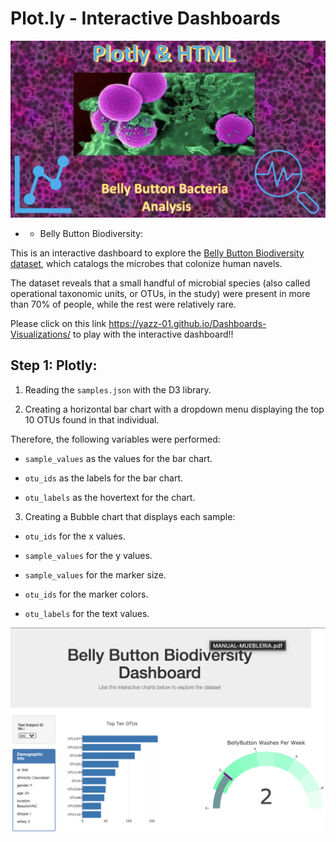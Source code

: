 # Plot.ly - Interactive Dashboards 

![Image first page](https://github.com/Yazz-01/Dashboards-Visualizations/blob/main/Images/bancteria_port.png)

* * Belly Button Biodiversity:

This is an interactive dashboard to explore the [Belly Button Biodiversity dataset](https://github.com/Yazz-01/Dashboards-Visualizations/blob/main/samples.json), which catalogs the microbes that colonize human navels.

The dataset reveals that a small handful of microbial species (also called operational taxonomic units, or OTUs, in the study) were present in more than 70% of people, while the rest were relatively rare.

Please click on this link https://yazz-01.github.io/Dashboards-Visualizations/ to play with the interactive dashboard!!



## Step 1: Plotly:

1. Reading the `samples.json` with the D3 library.

2. Creating a horizontal bar chart with a dropdown menu displaying the top 10 OTUs found in that individual.

Therefore, the following variables were performed:

* `sample_values` as the values for the bar chart.

* `otu_ids` as the labels for the bar chart.

* `otu_labels` as the hovertext for the chart.


3. Creating a Bubble chart that displays each sample:

* `otu_ids` for the x values.

* `sample_values` for the y values.

* `sample_values` for the marker size.

* `otu_ids` for the marker colors.

* `otu_labels` for the text values.


![dashboard_image](https://github.com/Yazz-01/Dashboards-Visualizations/blob/main/Images/dash2.png)

